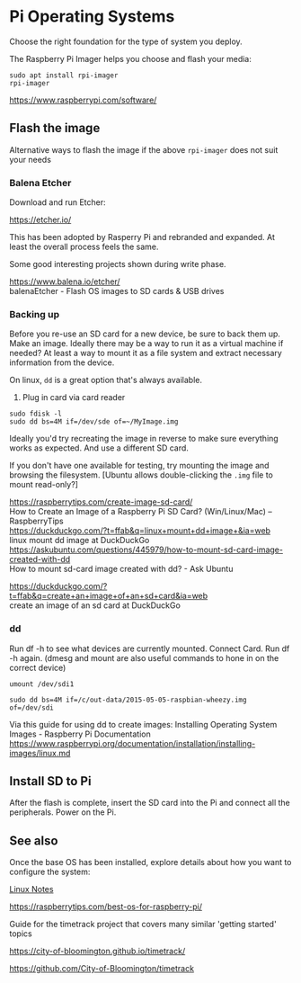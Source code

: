 # Pi Operating Systems

Choose the right foundation for the type of system you deploy. 

The Raspberry Pi Imager helps you choose and flash your media:

```
sudo apt install rpi-imager
rpi-imager
```

https://www.raspberrypi.com/software/


## Flash the image

Alternative ways to flash the image if the above `rpi-imager` does not suit your needs

### Balena Etcher

Download and run Etcher:

https://etcher.io/

This has been adopted by Rasperry Pi and rebranded and expanded. At least the overall process feels the same.

Some good interesting projects shown during write phase.

https://www.balena.io/etcher/  
balenaEtcher - Flash OS images to SD cards & USB drives  


### Backing up

Before you re-use an SD card for a new device, be sure to back them up. 
Make an image. Ideally there may be a way to run it as a virtual machine if needed? At least a way to mount it as a file system and extract necessary information from the device. 

On linux, `dd` is a great option that's always available. 

1. Plug in card via card reader

```
sudo fdisk -l
sudo dd bs=4M if=/dev/sde of=~/MyImage.img
```

Ideally you'd try recreating the image in reverse to make sure everything works as expected. And use a different SD card. 

If you don't have one available for testing, try mounting the image and browsing the filesystem. [Ubuntu allows double-clicking the `.img` file to mount read-only?]


https://raspberrytips.com/create-image-sd-card/  
How to Create an Image of a Raspberry Pi SD Card? (Win/Linux/Mac) – RaspberryTips  
https://duckduckgo.com/?t=ffab&q=linux+mount+dd+image+&ia=web  
linux mount dd image at DuckDuckGo  
https://askubuntu.com/questions/445979/how-to-mount-sd-card-image-created-with-dd  
How to mount sd-card image created with dd? - Ask Ubuntu  

https://duckduckgo.com/?t=ffab&q=create+an+image+of+an+sd+card&ia=web  
create an image of an sd card at DuckDuckGo  


### dd

Run df -h to see what devices are currently mounted.
Connect Card.
Run df -h again.
(dmesg and mount are also useful commands to hone in on the correct device)

    umount /dev/sdi1

    sudo dd bs=4M if=/c/out-data/2015-05-05-raspbian-wheezy.img of=/dev/sdi

Via this guide for using dd to create images:
Installing Operating System Images - Raspberry Pi Documentation
https://www.raspberrypi.org/documentation/installation/installing-images/linux.md


## Install SD to Pi

After the flash is complete, insert the SD card into the Pi and connect all the peripherals. Power on the Pi. 


## See also

Once the base OS has been installed, explore details about how you want to configure the system:

[Linux Notes](/system/linux/index.md)

https://raspberrytips.com/best-os-for-raspberry-pi/


Guide for the timetrack project that covers many similar 'getting started' topics

https://city-of-bloomington.github.io/timetrack/

https://github.com/City-of-Bloomington/timetrack


